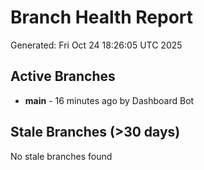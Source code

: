 # Branch Health Report
Generated: Fri Oct 24 18:26:05 UTC 2025

## Active Branches
- **main** - 16 minutes ago by Dashboard Bot

## Stale Branches (>30 days)
No stale branches found

